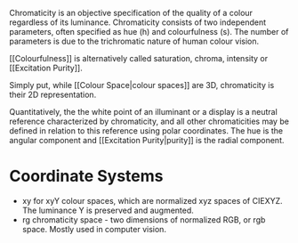 Chromaticity is an objective specification of the quality of a colour regardless of its luminance. Chromaticity consists of two independent parameters, often specified as hue (h) and colourfulness (s). The number of parameters is due to the trichromatic nature of human colour vision.

[[Colourfulness]] is alternatively called saturation, chroma, intensity or [[Excitation Purity]].

Simply put, while [[Colour Space|colour spaces]] are 3D, chromaticity is their 2D representation.

Quantitatively, the the white point of an illuminant or a display is a neutral reference characterized by chromaticity, and all other chromaticities may be defined in relation to this reference using polar coordinates. The hue is the angular component and [[Excitation Purity|purity]] is the radial component.

# Coordinate Systems
- xy for xyY colour spaces, which are normalized xyz spaces of CIEXYZ. The luminance Y is preserved and augmented.
- rg chromaticity space - two dimensions of normalized RGB, or rgb space. Mostly used in computer vision.
